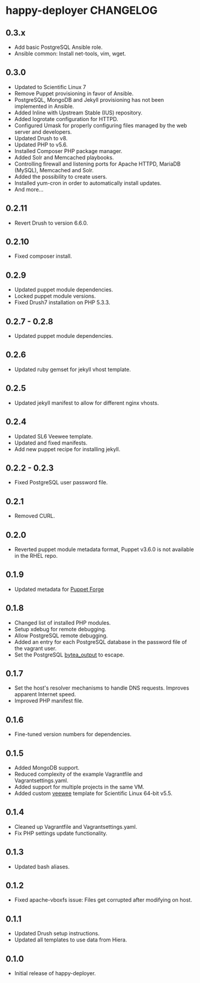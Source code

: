 happy-deployer CHANGELOG
========================

0.3.x
-----
* Add basic PostgreSQL Ansible role.
* Ansible common: Install net-tools, vim, wget.

0.3.0
-----
* Updated to Scientific Linux 7
* Remove Puppet provisioning in favor of Ansible.
* PostgreSQL, MongoDB and Jekyll provisioning has not been implemented in Ansible.
* Added Inline with Upstream Stable (IUS) repository.
* Added logrotate configuration for HTTPD.
* Configured Umask for properly configuring files managed by the web server and developers.
* Updated Drush to v8.
* Updated PHP to v5.6.
* Installed Composer PHP package manager.
* Added Solr and Memcached playbooks.
* Controlling firewall and listening ports for Apache HTTPD, MariaDB (MySQL), Memcached and Solr.
* Added the possibility to create users.
* Installed yum-cron in order to automatically install updates.
* And more...

0.2.11
------
* Revert Drush to version 6.6.0.

0.2.10
------
* Fixed composer install.

0.2.9
-----
* Updated puppet module dependencies.
* Locked puppet module versions.
* Fixed Drush7 installation on PHP 5.3.3.

0.2.7 - 0.2.8
-----
* Updated puppet module dependencies.

0.2.6
-----
* Updated ruby gemset for jekyll vhost template.

0.2.5
-----
* Updated jekyll manifest to allow for different nginx vhosts.

0.2.4
-----
* Updated SL6 Veewee template.
* Updated and fixed manifests.
* Add new puppet recipe for installing jekyll.

0.2.2 - 0.2.3
-----
* Fixed PostgreSQL user password file.

0.2.1
-----
* Removed CURL.

0.2.0
-----
* Reverted puppet module metadata format, Puppet v3.6.0 is not available in the RHEL repo.

0.1.9
-----
* Updated metadata for [Puppet Forge](https://forge.puppetlabs.com)

0.1.8
-----
* Changed list of installed PHP modules.
* Setup xdebug for remote debugging.
* Allow PostgreSQL remote debugging.
* Added an entry for each PostgreSQL database in the password file of the vagrant user.
* Set the PostgreSQL [bytea_output](http://www.postgresql.org/docs/9.2/static/runtime-config-client.html) to escape.

0.1.7
-----
* Set the host's resolver mechanisms to handle DNS requests. Improves apparent Internet speed.
* Improved PHP manifest file.

0.1.6
-----
* Fine-tuned version numbers for dependencies.

0.1.5
-----
* Added MongoDB support.
* Reduced complexity of the example Vagrantfile and Vagrantsettings.yaml.
* Added support for multiple projects in the same VM.
* Added custom [veewee](https://github.com/jedi4ever/veewee) template for Scientific Linux 64-bit v5.5.

0.1.4
-----
* Cleaned up Vagrantfile and Vagrantsettings.yaml.
* Fix PHP settings update functionality.

0.1.3
-----
* Updated bash aliases.

0.1.2
-----
* Fixed apache-vboxfs issue: Files get corrupted after modifying on host.

0.1.1
-----
* Updated Drush setup instructions.
* Updated all templates to use data from Hiera.

0.1.0
-----
* Initial release of happy-deployer.
